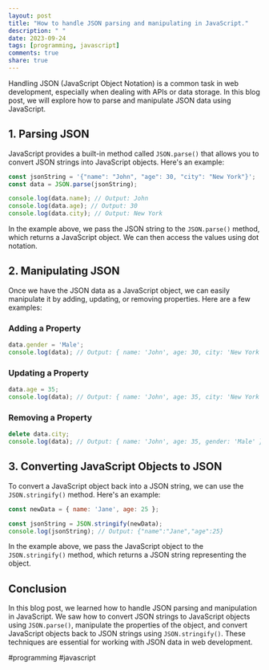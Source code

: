 ```yaml
---
layout: post
title: "How to handle JSON parsing and manipulating in JavaScript."
description: " "
date: 2023-09-24
tags: [programming, javascript]
comments: true
share: true
---
```


Handling JSON (JavaScript Object Notation) is a common task in web development, especially when dealing with APIs or data storage. In this blog post, we will explore how to parse and manipulate JSON data using JavaScript.

## 1. Parsing JSON

JavaScript provides a built-in method called `JSON.parse()` that allows you to convert JSON strings into JavaScript objects. Here's an example:

```javascript
const jsonString = '{"name": "John", "age": 30, "city": "New York"}';
const data = JSON.parse(jsonString);

console.log(data.name); // Output: John
console.log(data.age); // Output: 30
console.log(data.city); // Output: New York
```

In the example above, we pass the JSON string to the `JSON.parse()` method, which returns a JavaScript object. We can then access the values using dot notation.

## 2. Manipulating JSON

Once we have the JSON data as a JavaScript object, we can easily manipulate it by adding, updating, or removing properties. Here are a few examples:

### Adding a Property

```javascript
data.gender = 'Male';
console.log(data); // Output: { name: 'John', age: 30, city: 'New York', gender: 'Male' }
```

### Updating a Property

```javascript
data.age = 35;
console.log(data); // Output: { name: 'John', age: 35, city: 'New York', gender: 'Male' }
```

### Removing a Property

```javascript
delete data.city;
console.log(data); // Output: { name: 'John', age: 35, gender: 'Male' }
```

## 3. Converting JavaScript Objects to JSON

To convert a JavaScript object back into a JSON string, we can use the `JSON.stringify()` method. Here's an example:

```javascript
const newData = { name: 'Jane', age: 25 };

const jsonString = JSON.stringify(newData);
console.log(jsonString); // Output: {"name":"Jane","age":25}
```

In the example above, we pass the JavaScript object to the `JSON.stringify()` method, which returns a JSON string representing the object.

## Conclusion

In this blog post, we learned how to handle JSON parsing and manipulation in JavaScript. We saw how to convert JSON strings to JavaScript objects using `JSON.parse()`, manipulate the properties of the object, and convert JavaScript objects back to JSON strings using `JSON.stringify()`. These techniques are essential for working with JSON data in web development.

#programming #javascript